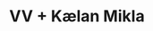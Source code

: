 ---
layout: post
category: concert
title: VV + Kælan Mikla
artists: 
- VV
- Kælan Mikla
place: 
- Trabendo
country: France
city: Paris
---